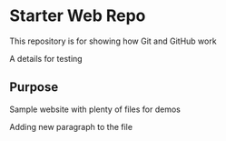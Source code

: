 # Starter Web Repo

This repository is for showing how Git and GitHub work

A details for testing

## Purpose

Sample website with plenty of files for demos



Adding new paragraph to the file